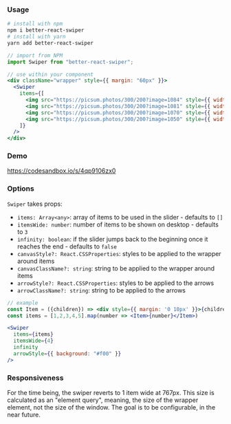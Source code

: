 ### Usage

```sh
# install with npm
npm i better-react-swiper
# install with yarn
yarn add better-react-swiper
```

```js
// import from NPM
import Swiper from "better-react-swiper";
```

```jsx
// use within your component
<div className="wrapper" style={{ margin: "60px" }}>
  <Swiper
    items={[
      <img src="https://picsum.photos/300/200?image=1084" style={{ width: "100%" }} />,
      <img src="https://picsum.photos/300/200?image=1081" style={{ width: "100%" }} />,
      <img src="https://picsum.photos/300/200?image=1070" style={{ width: "100%" }} />,
      <img src="https://picsum.photos/300/200?image=1050" style={{ width: "100%" }} />
    ]}
  />
</div>
```

### Demo

https://codesandbox.io/s/4qp9106zx0

### Options

`Swiper` takes props:

- `items: Array<any>`: array of items to be used in the slider - defaults to `[]`
- `itemsWide: number`: number of items to be shown on desktop - defaults to `3`
- `infinity: boolean`: if the slider jumps back to the beginning once it reaches the end - defaults to `false`
- `canvasStyle?: React.CSSProperties`: styles to be applied to the wrapper around items
- `canvasClassName?: string`: string to be applied to the wrapper around items
- `arrowStyle?: React.CSSProperties`: styles to be applied to the arrows
- `arrowClassName?: string`: string to be applied to the arrows

```jsx
// example
const Item = ({children}) => <div style={{ margin: '0 10px' }}>{children}</div>
const items = [1,2,3,4,5].map(number => <Item>{number}</Item>)

<Swiper
  items={items}
  itemsWide={4}
  infinity
  arrowStyle={{ background: "#f00" }}
/>
```

### Responsiveness

For the time being, the swiper reverts to 1 item wide at 767px. This size is calculated as an "element query", meaning, the size of the wrapper element, not the size of the window. The goal is to be configurable, in the near future.